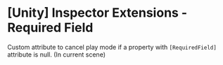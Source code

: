 # [Unity] Inspector Extensions - Required Field

Custom attribute to cancel play mode if a property with `[RequiredField]` attribute is null. (In current scene) 

